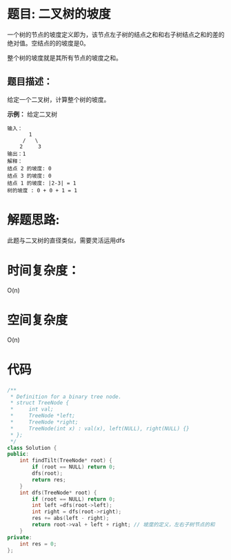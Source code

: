 # 题目: 二叉树的坡度

一个树的节点的坡度定义即为，该节点左子树的结点之和和右子树结点之和的差的绝对值。空结点的的坡度是0。

整个树的坡度就是其所有节点的坡度之和。

## 题目描述：
给定一个二叉树，计算整个树的坡度。
  
  **示例：**
  给定二叉树
  ```
输入：
         1
       /   \
      2     3
输出：1
解释：
结点 2 的坡度: 0
结点 3 的坡度: 0
结点 1 的坡度: |2-3| = 1
树的坡度 : 0 + 0 + 1 = 1
  ```
  
# 解题思路:

  此题与二叉树的直径类似，需要灵活运用dfs

# 时间复杂度：
O(n)
# 空间复杂度
 O(n)
# 代码

###  
```c++
/**
 * Definition for a binary tree node.
 * struct TreeNode {
 *     int val;
 *     TreeNode *left;
 *     TreeNode *right;
 *     TreeNode(int x) : val(x), left(NULL), right(NULL) {}
 * };
 */
class Solution {
public:
    int findTilt(TreeNode* root) {
        if (root == NULL) return 0;
        dfs(root);
        return res;
    }
    int dfs(TreeNode* root) {
        if (root == NULL) return 0;
        int left =dfs(root->left);
        int right = dfs(root->right);
        res += abs(left - right);
        return root->val + left + right; // 坡度的定义，左右子树节点的和
    }
private:
    int res = 0;
};
```
